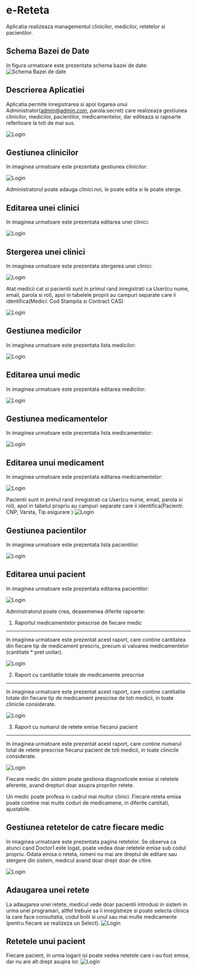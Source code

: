 e-Reteta
========

Aplicatia realizeaza managementul clinicilor, medicilor, retetelor si pacientilor.


Schema Bazei de Date
--------------------
In figura urmatoare este prezentata schema bazei de date:
![Schema Bazei de date](doc/images/db_reteta_oracle.png "Schema Bazei de Date")


Descrierea Aplicatiei
---------------------
Aplicatia permite inregistrarea si apoi logarea unui Administrator(admin@admin.com, parola:secret) care realizeaza gestiunea clinicilor, medicilor, pacientilor, medicamentelor, dar editeaza si rapoarte referitoare la toti de mai sus.  

![Login](doc/images/login.png "Logarea in aplicatie")












Gestiunea clinicilor
--------------------------
In imaginea urmatoare este prezentata gestiunea clinicilor:

![Login](doc/images/clinici_gestiune.png "Lista clinicilor")

Administratorul poate adauga clinici noi, le poate edita si le poate sterge.
















Editarea unei clinici
------------------------------
In imaginea urmatoare este prezentata editarea unei clinici:

![Login](doc/images/clinici_editare.png "Editarea unei clinici")





Stergerea unei clinici
-----------------------------
In imaginea urmatoare este prezentata stergerea unei clinici:

![Login](doc/images/clinici_stergere.png "Stergerea unei clinici")














Atat medicii cat si pacientii sunt in primul rand inregistrati ca User(cu nume, email, parola si rol), apoi in tabelele proprii au campuri separate care ii identifica(Medici: Cod Stampila si Contract CAS)



![Login](doc/images/medici_adaugare.png "Adaugarea unui medic")


Gestiunea medicilor
------------------------
In imaginea urmatoare este prezentata lista medicilor:

![Login](doc/images/medici_gestiune.png "Gestiunea medicilor")










Editarea unui medic
------------------------
In imaginea urmatoare este prezentata editarea medicilor:

![Login](doc/images/medici_editare.png "Editarea medicilor")














Gestiunea medicamentelor
------------------------
In imaginea urmatoare este prezentata lista medicamentelor:

![Login](doc/images/medicamente_gestiune.png "Gestiunea medicamentelor")










Editarea unui medicament
------------------------
In imaginea urmatoare este prezentata editarea medicamentelor:

![Login](doc/images/medicamente_editare.png "Editarea medicamentelor")











Pacientii sunt in primul rand inregistrati ca User(cu nume, email, parola si rol), apoi in tabelul propriu au campuri separate care ii identifica(Pacienti: CNP, Varsta, Tip  asigurare )
![Login](doc/images/pacienti_adaugare.png "Adaugarea unui pacient")


Gestiunea pacientilor
------------------------
In imaginea urmatoare este prezentata lista pacientilor:

![Login](doc/images/pacienti_gestiune.png "Gestiunea pacientilor")


















Editarea unui pacient
------------------------
In imaginea urmatoare este prezentata editarea pacientilor:

![Login](doc/images/pacienti_editare.png "Editarea pacientilor")











Adminstratorul poate crea, deasemenea diferite rapoarte:



1. Raportul medicamentelor prescrise de fiecare medic
---------------------------------------------------
In imaginea urmatoare este prezentat acest raport, care contine cantitatea din fiecare tip de medicament prescris, precum si valoarea medicamentelor (cantitate * pret unitar).

![Login](doc/images/raport_medicamente_per_doctor.png "Raportul medicamentelor prescrise de fiecare medic")



















2. Raport cu cantitatile totale de medicamente prescrise 
---------------------------------------------------
In imaginea urmatoare este prezentat acest raport, care contine cantitatile totale din fiecare tip de medicament prescrise de toti medicii, in toate clinicile considerate.

![Login](doc/images/raport_total_medicamente_prescrise.png "Raportul cantitatilor totale de medicamente prescrise")

























3. Raport cu numarul de retete emise fiecarui pacient
---------------------------------------------------
In imaginea urmatoare este prezentat acest raport, care contine numarul total de retete prescrise fiecarui pacient de toti medicii, in toate clinicile considerate.

![Login](doc/images/raport_retete_per_pacient.png "Raportul numarului de retete emise fiecarui pacient ")





















Fiecare medic din sistem poate gestiona diagnosticele emise si retetele aferente, avand drepturi doar asupra proprilor retete. 

Un  medic poate profesa in cadrul mai multor clinici.
Fiecare reteta emisa poate contine mai multe coduri de medicamene, in diferite cantitati, ajustabile.


Gestiunea retetelor de catre fiecare medic
---------------------------------------------
In imaginea urmatoare este prezentata pagina retetelor. Se observa ca atunci cand Doctor1 este logat, poate vedea doar retetele emise sub codul propriu. 
Odata emisa o reteta, nimeni nu mai are dreptul de editare sau stergere din sistem, medicul avand doar drept doar de citire. 

![Login](doc/images/gestiune_retete_per_medic.png "Gestiunea retetelor per medic")














Adaugarea unei retete
-----------------------------

La adaugarea unei retete, medicul vede doar pacientii introdusi in sistem in urma unei programari, altfel trebuie sa ii inregistreze si poate selecta clinica la care face consultatia, codul bolii si unul sau mai multe medicamente (pentru fiecare se realizeza un Select).
![Login](doc/images/reteta_adaugare.png "Adaugarea unei retete")
























Retetele unui pacient
----------------------

Fiecare pacient, in urma logarii isi poate vedea retetele care i-au fost emise, dar nu are alt drept asupra lor.
![Login](doc/images/pacienti_retete_proprii.png "Retetele unui pacient")